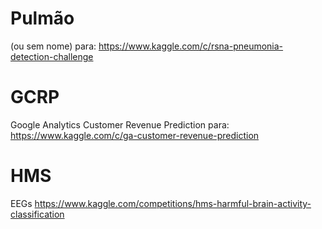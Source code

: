 # Pulmão
(ou sem nome)
para: https://www.kaggle.com/c/rsna-pneumonia-detection-challenge

# GCRP
Google Analytics Customer Revenue Prediction
para: https://www.kaggle.com/c/ga-customer-revenue-prediction

# HMS
EEGs
https://www.kaggle.com/competitions/hms-harmful-brain-activity-classification
